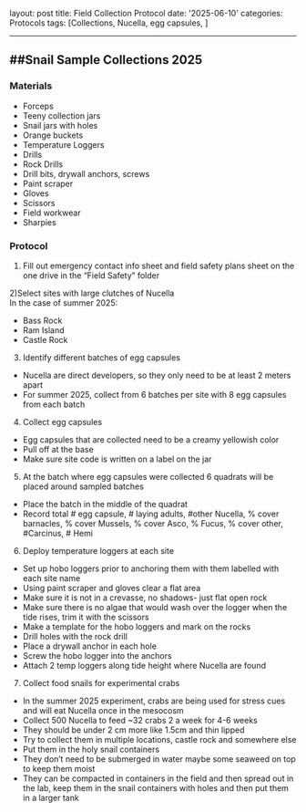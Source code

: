 layout: post
title: Field Collection Protocol
date: '2025-06-10'
categories: Protocols
tags: [Collections, Nucella, egg capsules, ]

---

##Snail Sample Collections 2025 
-

 
### Materials 
- Forceps 
- Teeny collection jars 
- Snail jars with holes 
- Orange buckets 
- Temperature Loggers 
- Drills 
- Rock Drills 
- Drill bits, drywall anchors, screws 
- Paint scraper 
- Gloves 
- Scissors 
- Field workwear 
- Sharpies 
 
### Protocol
 
1) Fill out emergency contact info sheet and field safety plans sheet on the one drive in the “Field Safety” folder 

2)Select sites with large clutches of Nucella  
In the case of summer 2025: 

- Bass Rock 
- Ram Island 
- Castle Rock 


3) Identify different batches of egg capsules 

- Nucella are direct developers, so they only need to be at least 2 meters apart 
- For summer 2025, collect from 6 batches per site with 8 egg capsules from each batch 

4) Collect egg capsules 

- Egg capsules that are collected need to be a creamy yellowish color 
- Pull off at the base 
- Make sure site code is written on a label on the jar

5) At the batch where egg capsules were collected 6 quadrats will be placed around sampled batches 
 
- Place the batch in the middle of the quadrat 
- Record total # egg capsule, # laying adults, #other Nucella, % cover barnacles, % cover Mussels, % cover Asco, % Fucus, % cover other, #Carcinus, # Hemi 


6) Deploy temperature loggers at each site 

- Set up hobo loggers prior to anchoring them with them labelled with each site name 
- Using paint scraper and gloves clear a flat area  
- Make sure it is not in a crevasse, no shadows- just flat open rock 
- Make sure there is no algae that would wash over the logger when the tide rises, trim it with the scissors 
- Make a template for the hobo loggers and mark on the rocks 
- Drill holes with the rock drill 
- Place a drywall anchor in each hole 
- Screw the hobo logger into the anchors 
- Attach 2 temp loggers along tide height where Nucella are found 


7) Collect food snails for experimental crabs 

- In the summer 2025 experiment, crabs are being used for stress cues and will eat Nucella once in the mesocosm  
- Collect 500 Nucella to feed ~32 crabs 2 a week for 4-6 weeks 
- They should be under 2 cm more like 1.5cm and thin lipped 
- Try to collect them in multiple locations, castle rock and somewhere else  
- Put them in the holy snail containers 
- They don’t need to be submerged in water maybe some seaweed on top to keep them moist 
- They can be compacted in containers in the field and then spread out in the lab, keep them in the snail containers with holes and then put them in a larger tank 
